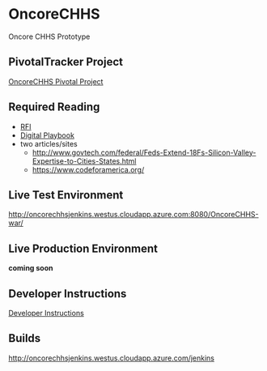 # OncoreCHHS
Oncore CHHS Prototype

## PivotalTracker Project
[OncoreCHHS Pivotal Project](https://www.pivotaltracker.com/projects/1589661)

## Required Reading
- [RFI](https://oncore.sharepoint.com/sites/oncorechhs/Shared%20Documents/RFI75001_ADPQ_Vendor_Pool.pdf)
- [Digital Playbook](https://playbook.cio.gov/)
- two articles/sites
  - http://www.govtech.com/federal/Feds-Extend-18Fs-Silicon-Valley-Expertise-to-Cities-States.html
  - https://www.codeforamerica.org/

## Live Test Environment
http://oncorechhsjenkins.westus.cloudapp.azure.com:8080/OncoreCHHS-war/

## Live Production Environment
__coming soon__

## Developer Instructions
[Developer Instructions](DEVELOPER.md)

## Builds
http://oncorechhsjenkins.westus.cloudapp.azure.com/jenkins
